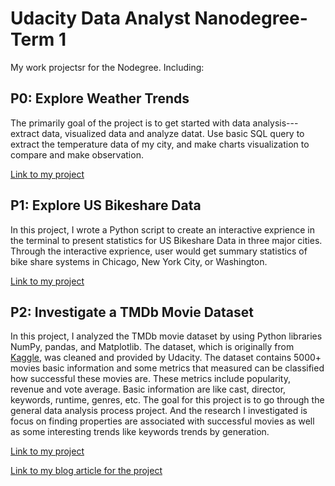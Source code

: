 # Udacity Data Analyst Nanodegree- Term 1
My work projectsr for the Nodegree. Including:
## P0: Explore Weather Trends
The primarily goal of the project is to get started with data analysis--- extract data, visualized data and analyze datat. 
Use basic SQL query to extract the temperature data of my city, and make charts visualization to compare and make observation.

[Link to my project](https://github.com/onpillow/Udacity-DAND-Term1/tree/master/p0)
## P1: Explore US Bikeshare Data
In this project, I wrote a Python script to create an interactive exprience in the terminal to present statistics for US Bikeshare Data in three major cities. Through the interactive exprience, user would get summary statistics of bike share systems in Chicago, New York City, or Washington.

[Link to my project](https://github.com/onpillow/Udacity-DAND-Term1/tree/master/p1)

## P2: Investigate a TMDb Movie Dataset
In this project, I analyzed the TMDb movie dataset by using Python libraries NumPy, pandas, and Matplotlib. The dataset, which is originally from [Kaggle](https://www.kaggle.com/tmdb/tmdb-movie-metadata/data), was cleaned and provided by Udacity. The dataset contains 5000+ movies basic information and some metrics that measured can be classified how successful these movies are. These metrics include popularity, revenue and vote average. Basic information are like cast, director, keywords, runtime, genres, etc. The goal for this project is to go through the general data analysis process project. And the research I investigated is focus on finding properties are associated with successful movies as well as some interesting trends like keywords trends by generation.

[Link to my project](https://github.com/onpillow/Udacity-DAND-Term1/tree/master/p2)

[Link to my blog article for the project](https://medium.com/@onpillow/01-investigate-tmdb-movie-dataset-python-data-analysis-project-part-1-data-wrangling-3d2b55ea7714)